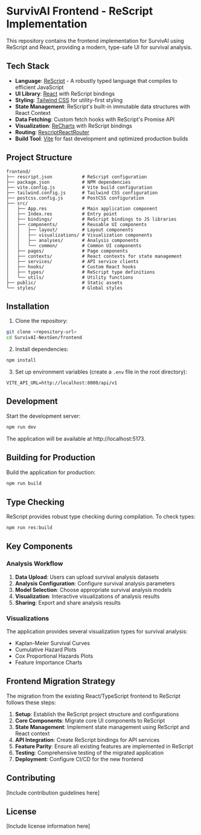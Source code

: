 # SurvivAI Frontend - ReScript Implementation

This repository contains the frontend implementation for SurvivAI using ReScript and React, providing a modern, type-safe UI for survival analysis.

## Tech Stack

- **Language**: [ReScript](https://rescript-lang.org/) - A robustly typed language that compiles to efficient JavaScript
- **UI Library**: [React](https://reactjs.org/) with ReScript bindings
- **Styling**: [Tailwind CSS](https://tailwindcss.com/) for utility-first styling
- **State Management**: ReScript's built-in immutable data structures with React Context
- **Data Fetching**: Custom fetch hooks with ReScript's Promise API
- **Visualization**: [ReCharts](https://recharts.org/) with ReScript bindings
- **Routing**: [RescriptReactRouter](https://rescript-lang.org/docs/react/latest/router)
- **Build Tool**: [Vite](https://vitejs.dev/) for fast development and optimized production builds

## Project Structure

```
frontend/
├── rescript.json           # ReScript configuration
├── package.json            # NPM dependencies
├── vite.config.js          # Vite build configuration
├── tailwind.config.js      # Tailwind CSS configuration
├── postcss.config.js       # PostCSS configuration
├── src/
│   ├── App.res             # Main application component
│   ├── Index.res           # Entry point
│   ├── bindings/           # ReScript bindings to JS libraries
│   ├── components/         # Reusable UI components
│   │   ├── layout/         # Layout components
│   │   ├── visualizations/ # Visualization components
│   │   ├── analyses/       # Analysis components
│   │   └── common/         # Common UI components
│   ├── pages/              # Page components
│   ├── contexts/           # React contexts for state management
│   ├── services/           # API service clients
│   ├── hooks/              # Custom React hooks
│   ├── types/              # ReScript type definitions
│   └── utils/              # Utility functions
├── public/                 # Static assets
└── styles/                 # Global styles
```

## Installation

1. Clone the repository:

```bash
git clone <repository-url>
cd SurvivAI-NextGen/frontend
```

2. Install dependencies:

```bash
npm install
```

3. Set up environment variables (create a `.env` file in the root directory):

```
VITE_API_URL=http://localhost:8000/api/v1
```

## Development

Start the development server:

```bash
npm run dev
```

The application will be available at http://localhost:5173.

## Building for Production

Build the application for production:

```bash
npm run build
```

## Type Checking

ReScript provides robust type checking during compilation. To check types:

```bash
npm run res:build
```

## Key Components

### Analysis Workflow

1. **Data Upload**: Users can upload survival analysis datasets
2. **Analysis Configuration**: Configure survival analysis parameters
3. **Model Selection**: Choose appropriate survival analysis models
4. **Visualization**: Interactive visualizations of analysis results
5. **Sharing**: Export and share analysis results

### Visualizations

The application provides several visualization types for survival analysis:

- Kaplan-Meier Survival Curves
- Cumulative Hazard Plots
- Cox Proportional Hazards Plots
- Feature Importance Charts

## Frontend Migration Strategy

The migration from the existing React/TypeScript frontend to ReScript follows these steps:

1. **Setup**: Establish the ReScript project structure and configurations
2. **Core Components**: Migrate core UI components to ReScript
3. **State Management**: Implement state management using ReScript and React context
4. **API Integration**: Create ReScript bindings for API services
5. **Feature Parity**: Ensure all existing features are implemented in ReScript
6. **Testing**: Comprehensive testing of the migrated application
7. **Deployment**: Configure CI/CD for the new frontend

## Contributing

[Include contribution guidelines here]

## License

[Include license information here]
